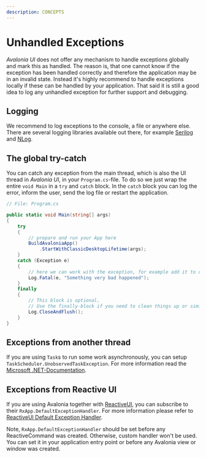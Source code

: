 ```yaml
---
description: CONCEPTS
---
```


# Unhandled Exceptions

_Avalonia UI_ does not offer any mechanism to handle exceptions globally and mark this as handled. The reason is, that one cannot know if the exception has been handled correctly and therefore the application may be in an invalid state. Instead it's highly recommend to handle exceptions locally if these can be handled by your application. That said it is still a good idea to log any unhandled exception for further support and debugging.

## Logging

We recommend to log exceptions to the console, a file or anywhere else. There are several logging libraries available out there, for example [Serilog](https://serilog.net) and [NLog](https://nlog-project.org).

## The global try-catch

You can catch any exception from the main thread, which is also the UI thread in _Avalonia UI_, in your `Program.cs`-file. To do so we just wrap the entire `void Main` in a `try` and `catch` block. In the `catch` block you can log the error, inform the user, send the log file or restart the application.

```csharp
// File: Program.cs

public static void Main(string[] args)
{
    try
    {
        // prepare and run your App here
        BuildAvaloniaApp()
            .StartWithClassicDesktopLifetime(args);
    }
    catch (Exception e)
    {
        // here we can work with the exception, for example add it to our log file
        Log.Fatal(e, "Something very bad happened");
    }
    finally
    {
        // This block is optional. 
        // Use the finally-block if you need to clean things up or similar
        Log.CloseAndFlush();
    }
}
```

## Exceptions from another thread

If you are using `Task`s to run some work asynchronously, you can setup `TaskScheduler.UnobservedTaskException`. For more information read the [Microsoft .NET-Documentation](https://docs.microsoft.com/dotnet/api/system.threading.tasks.taskscheduler.unobservedtaskexception).

## Exceptions from Reactive UI

If you are using Avalonia together with [ReactiveUI](../concepts/the-mvvm-pattern/avalonia-ui-and-mvvm#reactiveui), you can subscribe to their `RxApp.DefaultExceptionHandler`. For more information please refer to [ReactiveUI Default Exception Handler](https://www.reactiveui.net/docs/handbook/default-exception-handler/).

Note, `RxApp.DefaultExceptionHandler` should be set before any ReactiveCommand was created. Otherwise, custom handler won't be used. You can set it in your application entry point or before any Avalonia view or window was created.
